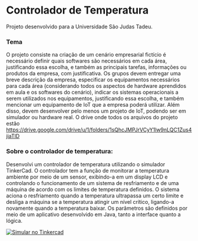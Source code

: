 # Controlador de Temperatura
Projeto desenvolvido para a Universidade São Judas Tadeu.

### Tema
O projeto consiste na criação de um cenário empresarial fictício é necessário definir quais softwares são necessários em cada área, justificando essa escolha, e também as principais tarefas, informações ou produtos da empresa, com justificativa.
Os grupos devem entregar uma breve descrição da empresa, especificar os equipamentos necessários para cada área (considerando todos os aspectos de hardware aprendidos em aula e os softwares do cenário), indicar os sistemas operacionais a serem utilizados nos equipamentos, justificando essa escolha, e também mencionar um equipamento de IoT que a empresa poderá utilizar. Além disso, devem desenvolver pelo menos um projeto de IoT, podendo ser em simulador ou hardware real. O drive onde todos os arquivos do projeto estão https://drive.google.com/drive/u/1/folders/1sQhcJMPJrVCyY1lw9nLQC1Zus4jiaTlD

### Sobre o controlador de temperatura:
Desenvolvi um controlador de temperatura utilizando o simulador TinkerCad. O controlador tem a função de monitorar a temperatura ambiente por meio de um sensor, exibindo-a em um display LCD e controlando o funcionamento de um sistema de resfriamento e de uma máquina de acordo com os limites de temperatura definidos. O sistema aciona o resfriamento quando a temperatura ultrapassa um certo limite e desliga a máquina se a temperatura atingir um nível crítico, ligando-a novamente quando a temperatura baixar. Os parâmetros são definidos por meio de um aplicativo desenvolvido em Java, tanto a interface quanto a lógica.

[![Simular no Tinkercad](https://img.shields.io/badge/Simular%20no%20Tinkercad-00e676?style=for-the-badge)](https://www.tinkercad.com/things/jEgVb9KmkKy-controlador-de-temperatura)
